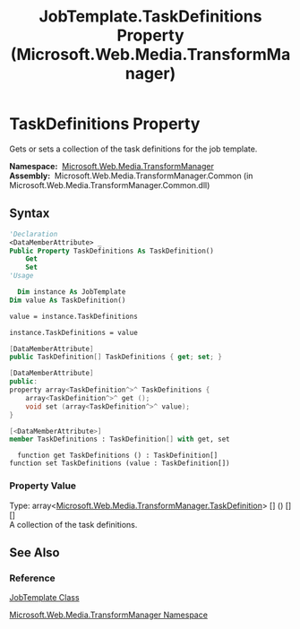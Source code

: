 ﻿---
title: JobTemplate.TaskDefinitions Property (Microsoft.Web.Media.TransformManager)
TOCTitle: TaskDefinitions Property
ms:assetid: P:Microsoft.Web.Media.TransformManager.JobTemplate.TaskDefinitions
ms:mtpsurl: https://msdn.microsoft.com/en-us/library/microsoft.web.media.transformmanager.jobtemplate.taskdefinitions(v=VS.90)
ms:contentKeyID: 35520683
ms.date: 06/14/2012
mtps_version: v=VS.90
f1_keywords:
- Microsoft.Web.Media.TransformManager.JobTemplate.get_TaskDefinitions
- Microsoft.Web.Media.TransformManager.JobTemplate.TaskDefinitions
- Microsoft.Web.Media.TransformManager.JobTemplate.set_TaskDefinitions
dev_langs:
- csharp
- jscript
- vb
- FSharp
- cpp
api_location:
- Microsoft.Web.Media.TransformManager.Common.dll
api_name:
- Microsoft.Web.Media.TransformManager.JobTemplate.get_TaskDefinitions
- Microsoft.Web.Media.TransformManager.JobTemplate.set_TaskDefinitions
- Microsoft.Web.Media.TransformManager.JobTemplate.TaskDefinitions
api_type:
- Managed
topic_type:
- apiref
- kbSyntax
product_family_name: VS
ROBOTS: INDEX,FOLLOW
---

# TaskDefinitions Property

Gets or sets a collection of the task definitions for the job template.

**Namespace:**  [Microsoft.Web.Media.TransformManager](microsoft-web-media-transformmanager-namespace.md)  
**Assembly:**  Microsoft.Web.Media.TransformManager.Common (in Microsoft.Web.Media.TransformManager.Common.dll)

## Syntax

```vb
'Declaration
<DataMemberAttribute> _
Public Property TaskDefinitions As TaskDefinition()
    Get
    Set
'Usage

  Dim instance As JobTemplate
Dim value As TaskDefinition()

value = instance.TaskDefinitions

instance.TaskDefinitions = value
```

```csharp
[DataMemberAttribute]
public TaskDefinition[] TaskDefinitions { get; set; }
```

```cpp
[DataMemberAttribute]
public:
property array<TaskDefinition^>^ TaskDefinitions {
    array<TaskDefinition^>^ get ();
    void set (array<TaskDefinition^>^ value);
}
```

``` fsharp
[<DataMemberAttribute>]
member TaskDefinitions : TaskDefinition[] with get, set
```

```jscript
  function get TaskDefinitions () : TaskDefinition[]
function set TaskDefinitions (value : TaskDefinition[])
```

### Property Value

Type: array\<[Microsoft.Web.Media.TransformManager.TaskDefinition](taskdefinition-class-microsoft-web-media-transformmanager.md)\> \[\] () \[\] \[\]  
A collection of the task definitions.  

## See Also

### Reference

[JobTemplate Class](jobtemplate-class-microsoft-web-media-transformmanager.md)

[Microsoft.Web.Media.TransformManager Namespace](microsoft-web-media-transformmanager-namespace.md)

